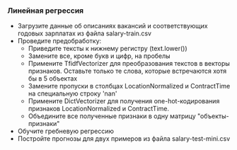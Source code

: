 ### Линейная регрессия

- Загрузите данные об описаниях вакансий и соответствующих годовых зарплатах из файла salary-train.csv  
- Проведите предобработку:  
  - Приведите тексты к нижнему регистру (text.lower())
  - Замените все, кроме букв и цифр, на пробелы
  - Примените TfidfVectorizer для преобразования текстов в векторы признаков. Оставьте только те слова, которые встречаются хотя бы в 5 объектах
  - Замените пропуски в столбцах LocationNormalized и ContractTime на специальную строку 'nan'
  - Примените DictVectorizer для получения one-hot-кодирования признаков LocationNormalized и ContractTime.
  - Объедините все полученные признаки в одну матрицу "объекты-признаки"
- Обучите гребневую регрессию
- Постройте прогнозы для двух примеров из файла salary-test-mini.csv
